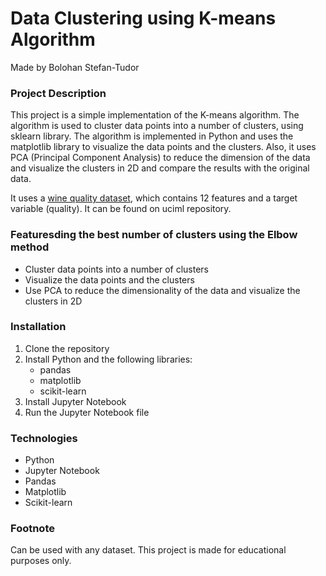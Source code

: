 
# Data Clustering using K-means Algorithm

Made by Bolohan Stefan-Tudor

### Project Description

This project is a simple implementation of the K-means algorithm. The algorithm is used to cluster data points into a number of clusters, using sklearn library. The algorithm is implemented in Python and uses the matplotlib library to visualize the data points and the clusters. Also, it uses PCA (Principal Component Analysis) to reduce the dimension of the data and visualize the clusters in 2D and compare the results with the original data.

It uses a [wine quality dataset](https://archive.ics.uci.edu/dataset/186/wine+quality), which contains 12 features and a target variable (quality). It can be found on uciml repository.

### Featuresding the best number of clusters using the Elbow method

- Cluster data points into a number of clusters
- Visualize the data points and the clusters
- Use PCA to reduce the dimensionality of the data and visualize the clusters in 2D

### Installation

1. Clone the repository
2. Install Python and the following libraries:
   - pandas
   - matplotlib
   - scikit-learn
3. Install Jupyter Notebook
4. Run the Jupyter Notebook file

### Technologies

- Python
- Jupyter Notebook
- Pandas
- Matplotlib
- Scikit-learn

### Footnote

Can be used with any dataset.
This project is made for educational purposes only.
